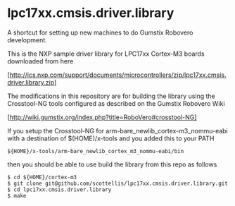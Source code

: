   lpc17xx.cmsis.driver.library
=======

A shortcut for setting up new machines to do Gumstix Robovero development.

This is the NXP sample driver library for LPC17xx Cortex-M3 boards downloaded
from here

[http://ics.nxp.com/support/documents/microcontrollers/zip/lpc17xx.cmsis.driver.library.zip]

The modifications in this repository are for building the library using the 
Crosstool-NG tools configured as described on the Gumstix Robovero Wiki

[http://wiki.gumstix.org/index.php?title=RoboVero#crosstool-NG]

If you setup the Crosstool-NG for arm-bare_newlib_cortex-m3_nommu-eabi with 
a destination of $(HOME)/x-tools and you added this to your PATH

	${HOME}/x-tools/arm-bare_newlib_cortex_m3_nommu-eabi/bin

then you should be able to use build the library from this repo as follows

	$ cd ${HOME}/cortex-m3
	$ git clone git@github.com/scottellis/lpc17xx.cmsis.driver.library.git
	$ cd lpc17xx.cmsis.driver.library
	$ make
 
